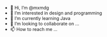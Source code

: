 - 👋 Hi, I’m @mxmdg
- 👀 I’m interested in design and programming
- 🌱 I’m currently learning Java
- 💞️ I’m looking to collaborate on ...
- 📫 How to reach me ...

<!---
mxmdg/mxmdg is a ✨ special ✨ repository because its `README.md` (this file) appears on your GitHub profile.
You can click the Preview link to take a look at your changes.
--->

